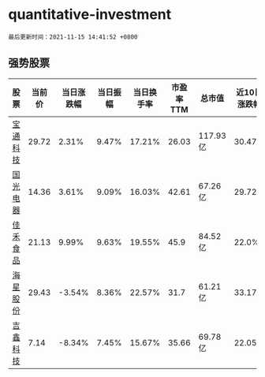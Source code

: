 # quantitative-investment

`最后更新时间：2021-11-15 14:41:52 +0800`

## 强势股票

|股票|当前价|当日涨跌幅|当日振幅|当日换手率|市盈率TTM|总市值|近10日涨跌幅|
|----|----|----|----|----|----|----|----|
|[宝通科技](https://xueqiu.com/S/SZ300031)|29.72|2.31%|9.47%|17.21%|26.03|117.93亿|30.47%|
|[国光电器](https://xueqiu.com/S/SZ002045)|14.36|3.61%|9.09%|16.03%|42.61|67.26亿|29.72%|
|[佳禾食品](https://xueqiu.com/S/SH605300)|21.13|9.99%|9.63%|19.55%|45.9|84.52亿|22.0%|
|[海星股份](https://xueqiu.com/S/SH603115)|29.43|-3.54%|8.36%|22.57%|31.7|61.21亿|33.17%|
|[吉鑫科技](https://xueqiu.com/S/SH601218)|7.14|-8.34%|7.45%|15.67%|35.66|69.78亿|22.05%|
